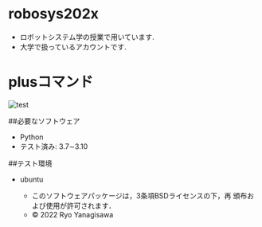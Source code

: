 # robosys202x

* ロボットシステム学の授業で用いています.
* 大学で扱っているアカウントです.

# plusコマンド
![test](https://github.com/ryo0806/robosys202x/actions/workflows/test.yml/badge.svg)

##必要なソフトウェア
* Python
 * テスト済み: 3.7∼3.10

##テスト環境
* ubuntu

  * このソフトウェアパッケージは，3条項BSDライセンスの下，再
頒布および使用が許可されます．
  * © 2022 Ryo Yanagisawa


